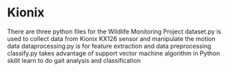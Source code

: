 # Kionix
There are three python files for the Wildlife Monitoring Project
dataset.py is used to collect data from Kionix KX126 sensor and manipulate the motion data
dataprocessing.py is for feature extraction and data preprocessing
classify.py takes advantage of support vector machine algorithm in Python skilit learn to do gait analysis and classification
